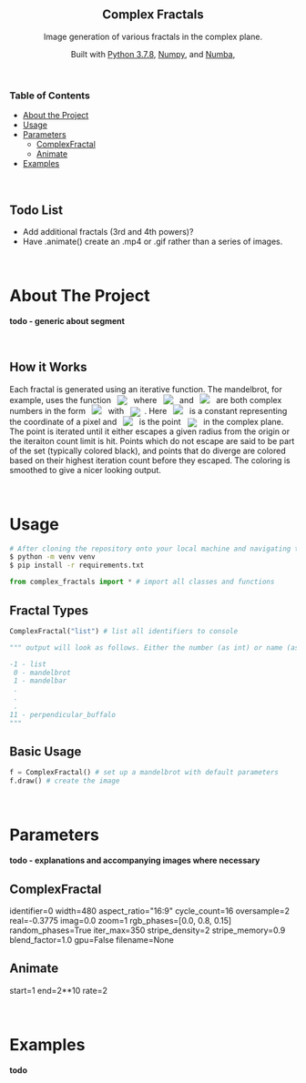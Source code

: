 <!-- Project Header -->
<br>
<p align="center">
  <h2 align="center">Complex Fractals</h2>
  <p align="center">
    Image generation of various fractals in the complex plane.
    <!-- TODO: create some high rez images/gifs for an imgur gallery?
    <br />
    <a href="https://imgur.com/gallery/jqMogwz"><strong>4000x4000 Example Output Images »</strong></a>
    <br />
    TODO end -->
  </p>
</p>

<p align="center">Built with 
  <a href="https://www.python.org/downloads/release/python-378/">Python 3.7.8</a>, 
  <a href="https://numpy.org/">Numpy</a>, and
  <a href="https://numba.pydata.org/">Numba</a>, 
</p>

<br>




<!--  Table of Contents -->
### Table of Contents
- [About the Project](#about-the-project)
- [Usage](#usage)
- [Parameters](#parameters)
  - [ComplexFractal](#complexfractal)
  - [Animate](#animate)
- [Examples](#examples)

<br>




<!--  List of todos -->
## Todo List
- Add additional fractals (3rd and 4th powers)?
- Have .animate() create an .mp4 or .gif rather than a series of images.

<br>




<!-- About section -->
# About The Project

**todo - generic about segment**

<br>

## How it Works
Each fractal is generated using an iterative function. The mandelbrot, for example, uses the function &nbsp; <!-- $\color{#83a598}f(z_{n+1}) = z_n^{2}+c$ --> <img style="transform: translateY(0.2em) scale(1.1,1.1); background: none;" src="https://render.githubusercontent.com/render/math?math=%5Ccolor%7B%2383a598%7Df(z_%7Bn%2B1%7D)%20%3D%20z_n%5E%7B2%7D%2Bc"> &nbsp; where &nbsp; <!-- $\color{#83a598}z_i$ --> <img style="transform: translateY(0.1em) scale(1.1,1.1); background: none;" src="https://render.githubusercontent.com/render/math?math=%5Ccolor%7B%2383a598%7Dz_i"> &nbsp; and &nbsp; <!-- $\color{#83a598}c$ --> <img style="transform: translateY(0.0em) scale(1.1,1.1); background: none;" src="https://render.githubusercontent.com/render/math?math=%5Ccolor%7B%2383a598%7Dc"> &nbsp; are both complex numbers in the form &nbsp; <!-- $\color{#83a598}a+bi$ --> <img style="transform: translateY(0.0em) scale(1.1,1.1); background: none;" src="https://render.githubusercontent.com/render/math?math=%5Ccolor%7B%2383a598%7Da%2Bbi"> &nbsp; with &nbsp; <!-- $\color{#83a598}i=\sqrt{-1}$ --> <img style="transform: translateY(0.3em) scale(1.1,1.1); background: nonoe;" src="https://render.githubusercontent.com/render/math?math=%5Ccolor%7B%2383a598%7Di%3D%5Csqrt%7B-1%7D"> &nbsp;. Here &nbsp; <!-- $\color{#83a598}c$ --> <img style="transform: translateY(0.0em)  scale(1.1,1.1); background: none;" src="https://render.githubusercontent.com/render/math?math=%5Ccolor%7B%2383a598%7Dc"> &nbsp; is a constant representing the coordinate of a pixel and &nbsp; <!-- $\color{#83a598}z_0$ --> <img style="transform: translateY(0.1em)  scale(1.1,1.1); background: none;" src="https://render.githubusercontent.com/render/math?math=%5Ccolor%7B%2383a598%7Dz_0"> &nbsp; is the point &nbsp; <!-- $\color{#83a598}(0,0)$ --> <img style="transform: translateY(0.3em); background: none;" src="https://render.githubusercontent.com/render/math?math=%5Ccolor%7B%2383a598%7D(0%2C0)"> &nbsp; in the complex plane. The point is iterated until it either escapes a given radius from the origin or the iteraiton count limit is hit. Points which do not escape are said to be part of the set (typically colored black), and points that do diverge are colored based on their highest iteration count before they escaped. The coloring is smoothed to give a nicer looking output.

<br>

# Usage

```sh
# After cloning the repository onto your local machine and navigating to the directory
$ python -m venv venv
$ pip install -r requirements.txt
```

```python
from complex_fractals import * # import all classes and functions
```

## Fractal Types
```python
ComplexFractal("list") # list all identifiers to console

""" output will look as follows. Either the number (as int) or name (as str) can be used as identifier parameter

-1 - list
 0 - mandelbrot
 1 - mandelbar
 .
 .
 .
11 - perpendicular_buffalo
"""
```
## Basic Usage
```python
f = ComplexFractal() # set up a mandelbrot with default parameters
f.draw() # create the image
```

<br>




<!-- Parameters -->
# Parameters
**todo - explanations and accompanying images where necessary**
## ComplexFractal
identifier=0
width=480
aspect_ratio="16:9"
cycle_count=16
oversample=2 
real=-0.3775
imag=0.0
zoom=1
rgb_phases=[0.0, 0.8, 0.15]
random_phases=True 
iter_max=350
stripe_density=2
stripe_memory=0.9
blend_factor=1.0
gpu=False
filename=None

## Animate
start=1
end=2**10
rate=2

<br>




<!-- Examples -->
# Examples
**todo**